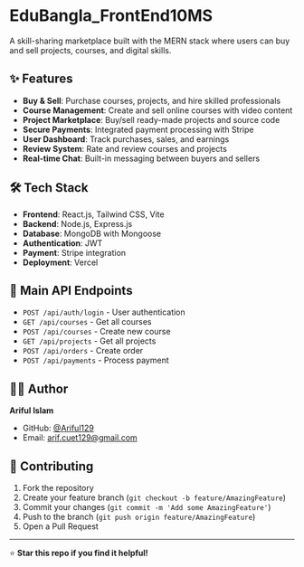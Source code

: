 # EduBangla_FrontEnd10MS

A skill-sharing marketplace built with the MERN stack where users can buy and sell projects, courses, and digital skills.


## ✨ Features

- **Buy & Sell**: Purchase courses, projects, and hire skilled professionals
- **Course Management**: Create and sell online courses with video content
- **Project Marketplace**: Buy/sell ready-made projects and source code
- **Secure Payments**: Integrated payment processing with Stripe
- **User Dashboard**: Track purchases, sales, and earnings
- **Review System**: Rate and review courses and projects
- **Real-time Chat**: Built-in messaging between buyers and sellers

## 🛠️ Tech Stack

- **Frontend**: React.js, Tailwind CSS, Vite
- **Backend**: Node.js, Express.js
- **Database**: MongoDB with Mongoose
- **Authentication**: JWT
- **Payment**: Stripe integration
- **Deployment**: Vercel



## 📡 Main API Endpoints

- `POST /api/auth/login` - User authentication
- `GET /api/courses` - Get all courses
- `POST /api/courses` - Create new course
- `GET /api/projects` - Get all projects
- `POST /api/orders` - Create order
- `POST /api/payments` - Process payment

## 👨‍💻 Author

**Ariful Islam**
- GitHub: [@Ariful129](https://github.com/Ariful129)
- Email: [arif.cuet129@gmail.com](mailto:arif.cuet129@gmail.com)

## 🤝 Contributing

1. Fork the repository
2. Create your feature branch (`git checkout -b feature/AmazingFeature`)
3. Commit your changes (`git commit -m 'Add some AmazingFeature'`)
4. Push to the branch (`git push origin feature/AmazingFeature`)
5. Open a Pull Request

---

⭐ **Star this repo if you find it helpful!**

